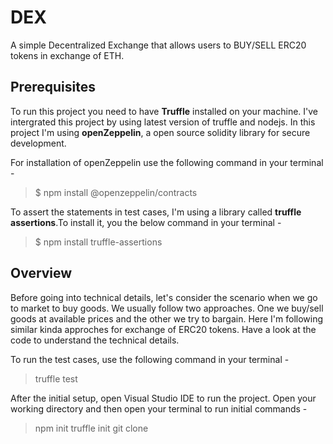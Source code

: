 # DEX
A simple Decentralized Exchange that allows users to BUY/SELL ERC20 tokens in exchange of ETH.

## Prerequisites
To run this project you need to have **Truffle** installed on your machine. I've intergrated this project by using latest version of truffle and nodejs. In this project I'm using 
**openZeppelin**, a open source solidity library for secure development.

For installation of openZeppelin use the following command in your terminal - 
> $ npm install @openzeppelin/contracts

To assert the statements in test cases, I'm using a library called **truffle assertions**.To install it, you the below command in your terminal -
> $ npm install truffle-assertions

## Overview
Before going into technical details, let's consider the scenario when we go to market to buy goods. We usually follow two approaches. One we buy/sell goods at available prices 
and the other we try to bargain. Here I'm following similar kinda approches for exchange of ERC20 tokens. Have a look at the code to understand the technical details.

To run the test cases, use the following command in your terminal - 
> truffle test

After the initial setup, open Visual Studio IDE to run the project. Open your working directory and then open your terminal to run initial commands - 
> npm init
> truffle init
> git clone 

